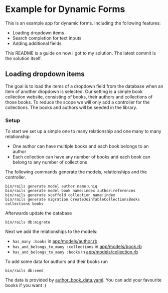 # Example for Dynamic Forms
This is an example app for dynamic forms.
Including the following features:
* Loading dropdown items
* Search completion for text inputs
* Adding additional fields

This README is a guide on how i got to my solution.
The latest commit is the solution itself.

## Loading dropdown items
The goal is to load the items of a dropdown field from the database when an item of another dropdown is selected.
Our setting is a simple book collection website, consisting of books, their authors and collections of those books.
To reduce the scope we will only add a controller for the collections.
The books and authors will be seeded in the library.

### Setup
To start we set up a simple one to many relationship and one many to many relationship:
* One author can have multiple books and each book belongs to an author
* Each collection can have any number of books and each book can belong to any number of collections

The following commands generate the models, relationships and the controller.
```shell
bin/rails generate model author name:uniq
bin/rails generate model book name:index author:references
bin/rails generate scaffold collection name:index
bin/rails generate migration CreateJoinTableCollectionsBooks collections books
```
Afterwards update the database
```shell
bin/rails db:migrate
```

Next we add the relationships to the models:
* `has_many :books` in [app/models/author.rb](app/models/author.rb)
* `has_and_belongs_to_many :collections` in [app/models/book.rb](app/models/book.rb)
* `has_and_belongs_to_many :books` in [app/models/collection.rb](app/models/collection.rb)

To add some data for authors and their books run
```shell
bin/rails db:seed
```
The data is provided by [author_book_data.yaml](author_book_data.yaml).
You can add your favourite books if you want :)

